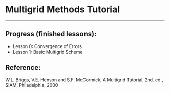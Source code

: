 # Multigrid Methods Tutorial
-----------------------------

## Progress (finished lessons):
* Lesson 0: Convergence of Errors
* Lesson 1: Basic Multigrid Scheme



## Reference:
W.L. Briggs, V.E. Henson and S.F. McCormick, A Multigrid Tutorial, 2nd. ed., SIAM, Philadelphia, 2000
